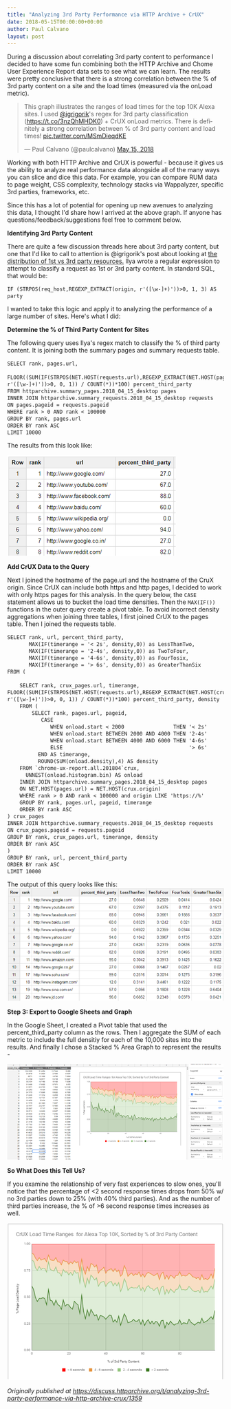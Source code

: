 ```yaml
---
title: "Analyzing 3rd Party Performance via HTTP Archive + CrUX"
date: 2018-05-15T00:00:00+00:00
author: Paul Calvano
layout: post
---
```


During a discussion about correlating 3rd party content to performance I decided to have some fun combining both the HTTP Archive and Chome User Experience Report data sets to see what we can learn. The results were pretty conclusive that there is a strong correlation between the % of 3rd party content on a site and the load times (measured via the onLoad metric). 

<blockquote class="twitter-tweet"><p lang="en" dir="ltr">This graph illustrates the ranges of load times for the top 10K Alexa sites. I used <a href="https://twitter.com/igrigorik?ref_src=twsrc%5Etfw">@igrigorik</a>&#39;s regex for 3rd party classification (<a href="https://t.co/3nzQhMHDK0">https://t.co/3nzQhMHDK0</a>) + CrUX onLoad metrics. There is definitely a strong correlation between % of 3rd party content and load times! <a href="https://t.co/MSmDieqdKE">pic.twitter.com/MSmDieqdKE</a></p>&mdash; Paul Calvano (@paulcalvano) <a href="https://twitter.com/paulcalvano/status/996445328055431169?ref_src=twsrc%5Etfw">May 15, 2018</a></blockquote> <script async src="https://platform.twitter.com/widgets.js" charset="utf-8"></script>

Working with both HTTP Archive and CrUX is powerful - because it gives us the ability to analyze real performance data alongside all of the many ways you can slice and dice this data.   For example, you can compare RUM data to page weight, CSS complexity, technology stacks via Wappalyzer, specific 3rd parties, frameworks, etc.

Since this has a lot of potential for opening up new avenues to analyzing this data, I thought I'd share how I arrived at the above graph. If anyone has questions/feedback/suggestions feel free to comment below.

**Identifying 3rd Party Content**

There are quite a few discussion threads here about 3rd party content, but one that I'd like to call to attention is @igrigorik's post about looking at [the distribution of 1st vs 3rd party resources.](https://discuss.httparchive.org/t/what-is-the-distribution-of-1st-party-vs-3rd-party-resources/100)  Ilya wrote a regular expression to attempt to classify a request as 1st or 3rd party content.  In standard SQL, that would be:
```
IF (STRPOS(req_host,REGEXP_EXTRACT(origin, r'([\w-]+)'))>0, 1, 3) AS party
```

I wanted to take this logic and apply it to analyzing the performance of a large number of sites.   Here's what I did:

**Determine the % of Third Party Content for Sites**

The following query uses Ilya's regex match to classify the % of third party content.   It is joining both the summary pages and summary requests table. 
```
SELECT rank, pages.url, 
       FLOOR((SUM(IF(STRPOS(NET.HOST(requests.url),REGEXP_EXTRACT(NET.HOST(pages.url), r'([\w-]+)'))>0, 0, 1)) / COUNT(*))*100) percent_third_party
FROM httparchive.summary_pages.2018_04_15_desktop pages 
INNER JOIN httparchive.summary_requests.2018_04_15_desktop requests
ON pages.pageid = requests.pageid   
WHERE rank > 0 AND rank < 100000
GROUP BY rank, pages.url
ORDER BY rank ASC
LIMIT 10000
```

The results from this look like:

![](/assets/img/blog/analyzing-3rd-party-performance-via-http-archive-crux/1.png)

**Add CrUX Data to the Query** 

Next I joined the hostname of the page.url and the hostname of the CruX origin.   Since CrUX can include both https and http pages, I decided to work with only https pages for this analysis. In the query below, the `CASE` statement allows us to bucket the load time densities.   Then the `MAX(IF())` functions in the outer query create a pivot table. To avoid incorrect density aggregations when joining three tables, I first joined CrUX to the pages table.  Then I joined the requests table.

```
SELECT rank, url, percent_third_party,
       MAX(IF(timerange = '< 2s', density,0)) as LessThanTwo,      
       MAX(IF(timerange = '2-4s', density,0)) as TwoToFour,
       MAX(IF(timerange = '4-6s', density,0)) as FourTosix,
       MAX(IF(timerange = '> 6s', density,0)) as GreaterThanSix
FROM (

    SELECT rank, crux_pages.url, timerange, FLOOR((SUM(IF(STRPOS(NET.HOST(requests.url),REGEXP_EXTRACT(NET.HOST(crux_pages.url), r'([\w-]+)'))>0, 0, 1)) / COUNT(*))*100) percent_third_party, density 
    FROM (
        SELECT rank, pages.url, pageid,
           CASE
              WHEN onload.start < 2000                THEN '< 2s'
              WHEN onload.start BETWEEN 2000 AND 4000 THEN '2-4s'
              WHEN onload.start BETWEEN 4000 AND 6000 THEN '4-6s'
              ELSE                                         '> 6s'
          END AS timerange,
          ROUND(SUM(onload.density),4) AS density
    FROM `chrome-ux-report.all.201804`crux,
      UNNEST(onload.histogram.bin) AS onload       
    INNER JOIN httparchive.summary_pages.2018_04_15_desktop pages 
    ON NET.HOST(pages.url) = NET.HOST(crux.origin)
    WHERE rank > 0 AND rank < 100000 and origin LIKE 'https://%'
    GROUP BY rank, pages.url, pageid, timerange
    ORDER BY rank ASC
) crux_pages
INNER JOIN httparchive.summary_requests.2018_04_15_desktop requests
ON crux_pages.pageid = requests.pageid   
GROUP BY rank, crux_pages.url, timerange, density
ORDER BY rank ASC
)
GROUP BY rank, url, percent_third_party
ORDER BY rank ASC
LIMIT 10000
```

The output of this query looks like this:
![](/assets/img/blog/analyzing-3rd-party-performance-via-http-archive-crux/2.png)

**Step 3: Export to Google Sheets and Graph**

In the Google Sheet, I created a Pivot table that used the percent_third_party column as the rows.   Then I aggregate the SUM of each metric to include the full densitiy for each of the 10,000 sites into the results.    And finally I chose a Stacked % Area Graph to represent the results - 

![](/assets/img/blog/analyzing-3rd-party-performance-via-http-archive-crux/3.png)

**So What Does this Tell Us?**

If you examine the relationship of very fast experiences to slow ones, you'll notice that the percentage of <2 second response times drops from 50% w/ no 3rd parties down to 25% (with 40% third parties).   And as the number of third parties increase, the % of >6 second response times increases as well.

![](/assets/img/blog/analyzing-3rd-party-performance-via-http-archive-crux/4.png)


_Originally published at <https://discuss.httparchive.org/t/analyzing-3rd-party-performance-via-http-archive-crux/1359>_